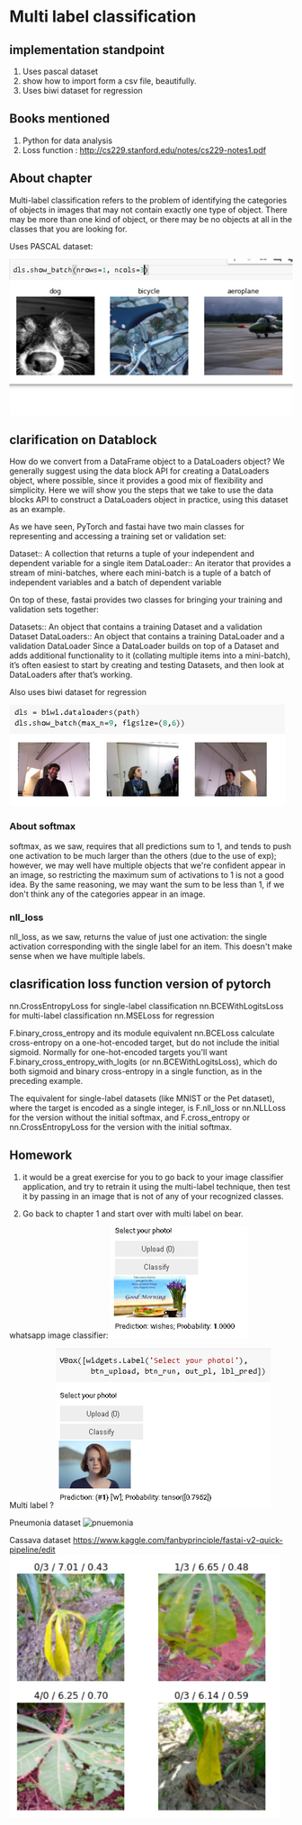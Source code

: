 # Multi label classification

> [NEEDS REVISITING]:neckbeard:

## implementation standpoint

1. Uses pascal dataset
1. show how to import form a csv file, beautifully.
1. Uses biwi dataset for regression

## Books mentioned

1. Python for data analysis
2. Loss function : <http://cs229.stanford.edu/notes/cs229-notes1.pdf>

## About chapter

Multi-label classification refers to the problem of identifying the categories of objects in images that may not contain exactly one type of object. There may be more than one kind of object, or there may be no objects at all in the classes that you are looking for.

Uses PASCAL dataset:

![pascal dataset](pascal.png)

## clarification on Datablock

How do we convert from a DataFrame object to a DataLoaders object? We generally suggest using the data block API for creating a DataLoaders object, where possible, since it provides a good mix of flexibility and simplicity. Here we will show you the steps that we take to use the data blocks API to construct a DataLoaders object in practice, using this dataset as an example.

As we have seen, PyTorch and fastai have two main classes for representing and accessing a training set or validation set:

Dataset:: A collection that returns a tuple of your independent and dependent variable for a single item
DataLoader:: An iterator that provides a stream of mini-batches, where each mini-batch is a tuple of a batch of independent variables and a batch of dependent variable

On top of these, fastai provides two classes for bringing your training and validation sets together:

Datasets:: An object that contains a training Dataset and a validation Dataset
DataLoaders:: An object that contains a training DataLoader and a validation DataLoader
Since a DataLoader builds on top of a Dataset and adds additional functionality to it (collating multiple items into a mini-batch), it’s often easiest to start by creating and testing Datasets, and then look at DataLoaders after that’s working.

Also uses biwi dataset for regression

![biwi](biwi.png)

### About softmax

softmax, as we saw, requires that all predictions sum to 1, and tends to push one activation to be much larger than the others (due to the use of exp); however, we may well have multiple objects that we're confident appear in an image, so restricting the maximum sum of activations to 1 is not a good idea. By the same reasoning, we may want the sum to be less than 1, if we don't think any of the categories appear in an image.

### nll_loss

nll_loss, as we saw, returns the value of just one activation: the single activation corresponding with the single label for an item. This doesn't make sense when we have multiple labels.

## clasrification loss function version of pytorch

nn.CrossEntropyLoss for single-label classification
nn.BCEWithLogitsLoss for multi-label classification
nn.MSELoss for regression

F.binary_cross_entropy and its module equivalent nn.BCELoss calculate cross-entropy on a one-hot-encoded target, but do not include the initial sigmoid. Normally for one-hot-encoded targets you'll want F.binary_cross_entropy_with_logits (or nn.BCEWithLogitsLoss), which do both sigmoid and binary cross-entropy in a single function, as in the preceding example.

The equivalent for single-label datasets (like MNIST or the Pet dataset), where the target is encoded as a single integer, is F.nll_loss or nn.NLLLoss for the version without the initial softmax, and F.cross_entropy or nn.CrossEntropyLoss for the version with the initial softmax.

## Homework

1. it would be a great exercise for you to go back to your image classifier application, and try to retrain it using the multi-label technique, then test it by passing in an image that is not of any of your recognized classes.

1. Go back to chapter 1 and start over with multi label on bear.

whatsapp image classifier:
![whatsapp](whatsapp_image_classifier.png)

Multi label ?
![whatsapp_multi](whatsapp_multi.png)

Pneumonia dataset
![pnuemonia]([pneumonia.png])

Cassava dataset
<https://www.kaggle.com/fanbyprinciple/fastai-v2-quick-pipeline/edit>
![cassava](cassava.png)
